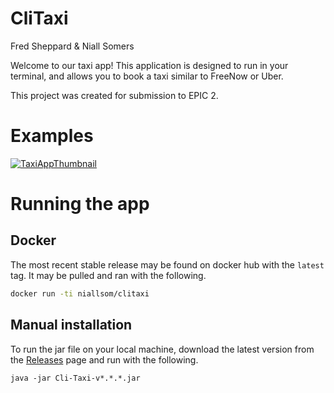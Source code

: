 # CliTaxi

Fred Sheppard & Niall Somers

Welcome to our taxi app! This application is designed to run in your terminal, and allows you to book a taxi similar to FreeNow or Uber.

This project was created for submission to EPIC 2.

# Examples
[![TaxiAppThumbnail](https://github.com/NiallSom/CliTaxi/assets/42094954/85ed21d7-e306-4b25-8f51-8eb5c960abe9)](https://drive.google.com/file/d/1kwdz122wBL6Wp8jygNZc7tAxRwcC82Lm/view?usp=sharing)

# Running the app
## Docker
The most recent stable release may be found on docker hub with the `latest` tag. It may be pulled and ran with the following.
```bash
docker run -ti niallsom/clitaxi
```

## Manual installation
To run the jar file on your local machine, download the latest version from the [Releases](https://github.com/NiallSom/CliTaxi/releases/latest) page and run with the following.
```
java -jar Cli-Taxi-v*.*.*.jar
```
